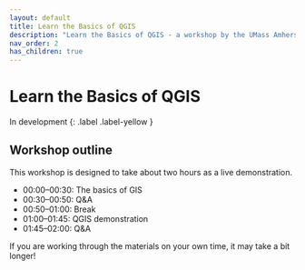 ```yaml
---
layout: default
title: Learn the Basics of QGIS
description: "Learn the Basics of QGIS - a workshop by the UMass Amherst Libraries."
nav_order: 2
has_children: true
---
```


# Learn the Basics of QGIS

In development
{: .label .label-yellow }

## Workshop outline

This workshop is designed to take about two hours as a live demonstration.

* 00:00–00:30: The basics of GIS
* 00:30–00:50: Q&A
* 00:50–01:00: Break
* 01:00–01:45: QGIS demonstration
* 01:45–02:00: Q&A

If you are working through the materials on your own time, it may take a bit longer!

